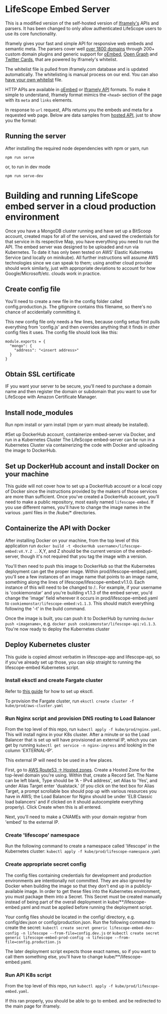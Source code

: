 # LifeScope Embed Server

This is a modified version of the self-hosted version of [Iframely's](https://github.com/itteco/iframely) APIs and parsers. It has been changed to only allow authenticated LifeScope users to use its core functionality. 

Iframely gives your fast and simple API for responsive web embeds and semantic meta. The parsers cover well [over 1800 domains](https://iframely.com/domains) through 200+ custom domain plugins and generic support for [oEmbed](http://oembed.com/), [Open Graph](http://ogp.me/) and [Twitter Cards](https://dev.twitter.com/docs/cards), that are powered by Iframely's whitelist. 

The whitelist file is pulled from iframely.com database and is updated automatically. The whitelisting is manual process on our end. You can also [have your own whitelist](https://iframely.com/docs/whitelist-format) file. 

HTTP APIs are available in [oEmbed](https://iframely.com/docs/oembed-api) or [Iframely API](https://iframely.com/docs/iframely-api) formats. To make it simple to understand, Iframely format mimics the `<head>` section of the page with its `meta` and `links` elements.

In response to `url` request, APIs returns you the embeds and meta for a requested web page. Below are data samples from [hosted API](https://iframely.com), just to show you the format:

## Running the server

After installing the required node dependencies with npm or yarn, run

```
npm run serve
```

or, to run in dev mode

```
npm run serve-dev
```

# Building and running LifeScope embed server in a cloud production environment
Once you have a MongoDB cluster running and have set up a BitScoop account, created maps for all of the services, and saved the credentials for that service in its respective Map, you have everything you need to run the API.
The embed server was designed to be uploaded and run via Kubernetes. To date it has only been tested on AWS' Elastic Kubernetes Service (and locally on minikube).
All further instructions will assume AWS technologies since we can speak to them; using another cloud provider should
work similarly, just with appropriate deviations to account for how Google/Microsoft/etc. clouds work in practice. 

## Create config file
You'll need to create a new file in the config folder called config.production.js.
The gitignore contains this filename, so there's no chance of accidentally committing it.

This new config file only needs a few lines, because config setup first pulls everything from 'config.js' and then overrides anything that it finds in other config files it uses.
The config file should look like this:

```
module.exports = {
  "mongo": {
	"address": "<insert address>"
  }
}
```

## Obtain SSL certificate
IF you want your server to be secure, you'll need to purchase a domain name and then register the domain or subdomain 
that you want to use for LifeScope with Amazon Certificate Manager.

## Install node_modules
Run npm install or yarn install (npm or yarn must already be installed).

#Set up DockerHub account, containerize embed-server via Docker, and run in a Kubernetes Cluster
The LifeScope embed-server can be run in a Kubernetes Cluster via containerizing the code with Docker and uploading the image to DockerHub.

## Set up DockerHub account and install Docker on your machine
This guide will not cover how to set up a DockerHub account or a local copy of Docker since the instructions provided 
by the makers of those services are more than sufficient.
Once you've created a DockerHub account, you'll need to make a public repository, most easily named ```lifescope-embed```. 
If you use different names, you'll have to change the image names in the various .yaml files in the /kube/* directories.

## Containerize the API with Docker
After installing Docker on your machine, from the top level of this application run ```docker build -t <DockerHub username>/lifescope-embed:vX.Y.Z .```.
X,Y, and Z should be the current version of the embed-server, though it's not required that you tag the image with a version.

You'll then need to push this image to DockerHub so that the Kubernetes deployment can get the proper image.
Within prod/lifescope-embed.yaml, you'll see a few instances of an image name that points to an image name, something along
the lines of lifescope/lifescope-embed:v1.1.0. Each instance of this will need to be changed to <DockerHub username>/<public repo name>:<version name>.
For example, if your username is 'cookiemonstar' and you're building v1.1.3 of the embed server, you'd change the 'image' field 
wherever it occurs in prod/lifescope-embed.yaml to ```cookiemonstar/lifescope-embed:v1.1.3```.
This should match everything following the '-t' in the build command.

Once the image is built, you can push it to DockerHub by running ```docker push <imagename>```, e.g. ```docker push cookiemonstar/lifescope-api:v1.1.3```.
You're now ready to deploy the Kubernetes cluster

## Deploy Kubernetes cluster
This guide is copied almost verbatim in lifescope-app and lifescope-api, so if you've already set up those, you can skip straight to
running the lifescope-embed Kubernetes script.

### Install eksctl and create Fargate cluster
Refer to [this guide](https://docs.aws.amazon.com/eks/latest/userguide/getting-started-eksctl.html) for how to set up
eksctl.

To provision the Fargate cluster, run ```eksctl create cluster -f kube/prod/aws-cluster.yaml```

### Run Nginx script and provision DNS routing to Load Balancer

From the top level of this repo, run ```kubectl apply -f kube/prod/nginx.yaml```.
This will install nginx in your K8s cluster. After a minute or so the Load Balancer that is set up will have provisioned
an external IP, which you can get by running ```kubectl get service -n nginx-ingress``` and looking in the column 'EXTERNAL-IP'.

This external IP will need to be used in a few places.

First, go to [AWS Route53 -> Hosted zones](https://console.aws.amazon.com/route53/home?#hosted-zones:).
Create a Hosted Zone for the top-level domain you're using.
Within that, create a Record Set. The Name can be left blank, Type should be 'A - IPv4 address', set Alias to 'Yes',
and under Alias Target enter 'dualstack.<external-IP>' (if you click on the text box for Alias Target, a prompt scrollable box
should pop up with various resources you have in AWS; the Load Balancer for Nginx should be under 'ELB Classic load balancers'
and if clicked on it should autocomplete everything properly). Click Create when this is all entered.

Next, you'll need to make a CNAMEs with your domain registrar from 'embed' to the external IP.

### Create 'lifescope' namespace

Run the following command to create a namespace called 'lifescope' in the Kubernetes cluster:
```kubectl apply -f kube/prod/lifescope-namespace.yaml```

### Create appropriate secret config

The config files containing credentials for development and production environments are intentionally not committed.
They are also ignored by Docker when building the image so that they don't end up in a publicly-available image.
In order to get these files into the Kubernetes environment, you must package them into a Secret.
This Secret must be created manually instead of being part of the overall deployment in kube/**/lifescope-embed.yaml
and must be applied before running the deployment script.

Your config files should be located in the config/ directory, e.g. config/dev.json or config/production.json.
Run the following command to create the secret:
```kubectl create secret generic lifescope-embed-dev-config -n lifescope --from-file=config.dev.js```
or
```kubectl create secret generic lifescope-embed-prod-config -n lifescope --from-file=config.production.js```

The later deployment script expects those exact names, so if you want to call them something else, you'll have to
change kube/**/lifescope-embed.yaml.

### Run API K8s script

From the top level of this repo, run ```kubectl apply -f kube/prod/lifescope-embed.yaml```.

If this ran properly, you should be able to go to embed.<domain> and be redirected to the main page for iframely. 

